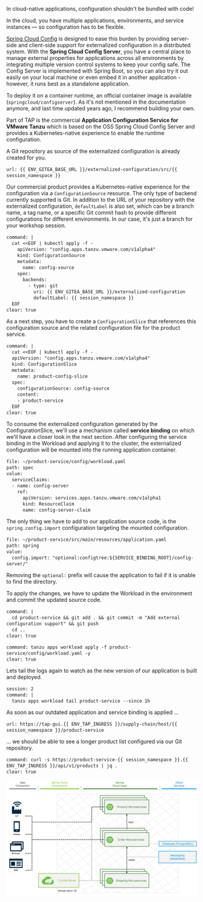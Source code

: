 In cloud-native applications, configuration shouldn't be bundled with code!

In the cloud, you have multiple applications, environments, and service instances — so configuration has to be flexible.

[Spring Cloud Config](https://docs.spring.io/spring-cloud-config/docs/current/reference/html/) is designed to ease this burden by providing server-side and client-side support for externalized configuration in a distributed system. 
With the **Spring Cloud Config Server**, you have a central place to manage external properties for applications across all environments by integrating multiple version control systems to keep your config safe.
The Config Server is implemented with Spring Boot, so you can also try it out easily on your local machine or even embed it in another application - however, it runs best as a standalone application.

To deploy it on a container runtime, an official container image is available (`springcloud/configserver`). As it's not mentioned in the documentation anymore, and last time updated years ago, I recommend building your own.

Part of TAP is the commercial **Application Configuration Service for VMware Tanzu** which is based on the OSS Spring Cloud Config Server and provides a Kubernetes-native experience to enable the runtime configuration.

A Git repository as source of the externalized configuration is already created for you.
```dashboard:open-url
url: {{ ENV_GITEA_BASE_URL }}/externalized-configuration/src/{{ session_namespace }}
```

Our commercial product provides a Kubernetes-native experience for the configuration via a `ConfigurationSource` resource.
The only type of backend currently supported is Git. In addition to the URL of your repository with the externalized configuration, `defaultLabel` is also set, which can be a branch name, a tag name, or a specific Git commit hash to provide different configurations for different environments. In our case, it's just a branch for your workshop session.

```terminal:execute
command: |
  cat <<EOF | kubectl apply -f -
    apiVersion: "config.apps.tanzu.vmware.com/v1alpha4"
    kind: ConfigurationSource
    metadata:
      name: config-source
    spec:
      backends:
        - type: git
          uri: {{ ENV_GITEA_BASE_URL }}/externalized-configuration
          defaultLabel: {{ session_namespace }}
  EOF
clear: true
```
As a next step, you have to create a `ConfigurationSlice` that references this configuration source and the related configuration file for the product service.
```terminal:execute
command: |
  cat <<EOF | kubectl apply -f -
  apiVersion: "config.apps.tanzu.vmware.com/v1alpha4"
  kind: ConfigurationSlice
  metadata:
    name: product-config-slice
  spec:
    configurationSource: config-source
    content:
    - product-service
  EOF
clear: true
```

To consume the externalized configuration generated by the ConfigurationSlice, we'll use a mechanism called **service binding** on which we'll have a closer look in the next section.
After configuring the service binding in the Workload and applying it to the cluster, the externalized configuration will be mounted into the running application container.
```editor:insert-value-into-yaml
file: ~/product-service/config/workload.yaml
path: spec
value:
  serviceClaims:
  - name: config-server
    ref:
      apiVersion: services.apps.tanzu.vmware.com/v1alpha1
      kind: ResourceClaim
      name: config-server-claim
```

The only thing we have to add to our application source code, is the `spring.config.import` configuration targeting the mounted configuration.
```editor:insert-value-into-yaml
file: ~/product-service/src/main/resources/application.yaml
path: spring
value:
  config.import: "optional:configtree:${SERVICE_BINDING_ROOT}/config-server/"
```
Removing the `optional:` prefix will cause the application to fail if it is unable to find the directory.

To apply the changes, we have to update the Workload in the environment and commit the updated source code.
```terminal:execute
command: |
  cd product-service && git add . && git commit -m "Add external configuration support" && git push
  cd ..
clear: true
```
```terminal:execute
command: tanzu apps workload apply -f product-service/config/workload.yaml -y
clear: true
```
Lets tail the logs again to watch as the new version of our application is built and deployed.

```terminal:execute
session: 2
command: |
  tanzu apps workload tail product-service --since 1h
```

As soon as our outdated application and service binding is applied ...
```dashboard:open-url
url: https://tap-gui.{{ ENV_TAP_INGRESS }}/supply-chain/host/{{ session_namespace }}/product-service
```
... we should be able to see a longer product list configured via our Git repository.
```terminal:execute
command: curl -s https://product-service-{{ session_namespace }}.{{ ENV_TAP_INGRESS }}/api/v1/products | jq .
clear: true
```

![Updated architecture with Configuration Service](../images/microservice-architecture-config.png)
